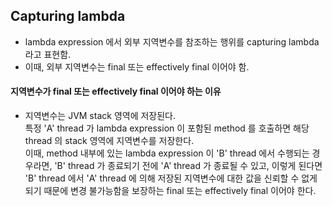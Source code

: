 ## Capturing lambda

- lambda expression 에서 외부 지역변수를 참조하는 행위를 capturing lambda 라고 표현함.
- 이때, 외부 지역변수는 final 또는 effectively final 이어야 함.

#### 지역변수가 final 또는 effectively final 이어야 하는 이유

- 지역변수는 JVM stack 영역에 저장된다.  
특정 'A' thread 가 lambda expression 이 포함된 method 를 호출하면 해당 thread 의 stack 영역에 지역변수를 저장한다.  
이때, method 내부에 있는 lambda expression 이 'B' thread 에서 수행되는 경우라면, 
'B' thread 가 종료되기 전에 'A' thread 가 종료될 수 있고, 
이렇게 된다면 'B' thread 에서 'A' thread 에 의해 저장된 지역변수에 대한 값을 신뢰할 수 없게 되기 때문에 변경 불가능함을 보장하는 final 또는 effectively final 이어야 한다. 
